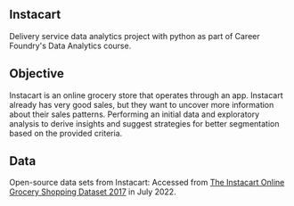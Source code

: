 ## Instacart
Delivery service data analytics project with python as part of Career Foundry's Data Analytics course.

## Objective 
Instacart is an online grocery store that operates through an app. Instacart already has very good sales, but they want to uncover more
information about their sales patterns. 
Performing an initial data and exploratory analysis to derive insights and suggest strategies for better segmentation based on the provided criteria.

## Data
Open-source data sets from Instacart:
Accessed from [The Instacart Online Grocery Shopping Dataset 2017](https://gist.github.com/jeremystan/c3b39d947d9b88b3ccff3147dbcf6c6b "TThe Instacart Online Grocery Shopping Dataset 2017") in July 2022.
